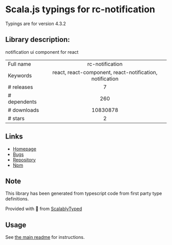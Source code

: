 
# Scala.js typings for rc-notification

Typings are for version 4.3.2

## Library description:
notification ui component for react

|                    |                 |
| ------------------ | :-------------: |
| Full name          | rc-notification |
| Keywords           | react, react-component, react-notification, notification |
| # releases         | 7 |
| # dependents       | 260 |
| # downloads        | 10830878 |
| # stars            | 2 |

## Links
- [Homepage](http://github.com/react-component/notification)
- [Bugs](http://github.com/react-component/notification/issues)
- [Repository](https://github.com/react-component/notification)
- [Npm](https://www.npmjs.com/package/rc-notification)
    


## Note
This library has been generated from typescript code from first party type definitions.

Provided with :purple_heart: from [ScalablyTyped](https://github.com/oyvindberg/ScalablyTyped)

## Usage
See [the main readme](../../readme.md) for instructions.


